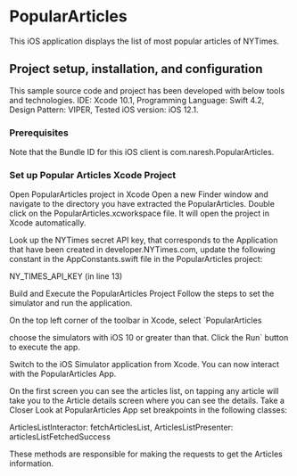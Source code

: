 # PopularArticles
This iOS application displays the list of most popular articles of NYTimes.

## Project setup, installation, and configuration
This sample source code and project has been developed with below tools and technologies.
IDE: Xcode 10.1, Programming Language: Swift 4.2, Design Pattern: VIPER, Tested iOS version: iOS 12.1.

### Prerequisites
Note that the Bundle ID for this iOS client is com.naresh.PopularArticles.

### Set up Popular Articles Xcode Project
Open PopularArticles project in Xcode
Open a new Finder window and navigate to the directory you have extracted the PopularArticles. Double click on the PopularArticles.xcworkspace file. It will open the project in Xcode automatically.

Look up the NYTimes secret API key, that corresponds to the Application that have been created in developer.NYTimes.com, update the following constant in the AppConstants.swift file in the PopularArticles project:

NY_TIMES_API_KEY (in line 13)

Build and Execute the PopularArticles Project
Follow the steps to set the simulator and run the application.

On the top left corner of the toolbar in Xcode, select `PopularArticles

choose the simulators with iOS 10 or greater than that. Click the Run` button to execute the app.

Switch to the iOS Simulator application from Xcode. You can now interact with the PopularArticles App.

On the first screen you can see the articles list, on tapping any article will take you to the Article details screen where you can see the details.
Take a Closer Look at PopularArticles App
set breakpoints in the following classes:

ArticlesListInteractor: fetchArticlesList,
ArticlesListPresenter: articlesListFetchedSuccess

These methods are responsible for making the requests to get the Articles information.
